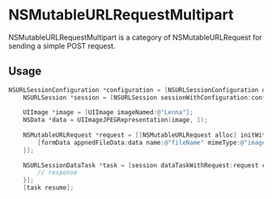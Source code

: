 # NSMutableURLRequestMultipart

NSMutableURLRequestMultipart is a category of NSMutableURLRequest for sending a simple POST request.

## Usage
``` objective-c
NSURLSessionConfiguration *configuration = [NSURLSessionConfiguration defaultSessionConfiguration];
    NSURLSession *session = [NSURLSession sessionWithConfiguration:configuration];
    
    UIImage *image = [UIImage imageNamed:@"Lenna"];
    NSData *data = UIImageJPEGRepresentation(image, 1);
    
    NSMutableURLRequest *request = [[NSMutableURLRequest alloc] initWithMultipartFormRequestWithURL:[NSURL URLWithString:@"http://localhost:3000/media/upload"] constructingBodyWithBlock:^(MultipartFormData *formData) {
        [formData appnedFileData:data name:@"fileName" mimeType:@"image/jpeg" error:nil];
    }];
    
    NSURLSessionDataTask *task = [session dataTaskWithRequest:request completionHandler:^(NSData * _Nullable data, NSURLResponse * _Nullable response, NSError * _Nullable error) {
        // response
    }];
    [task resume];
    
```
